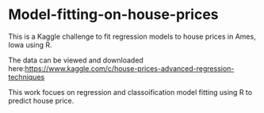 # Model-fitting-on-house-prices
This is a Kaggle challenge to fit regression models to house prices in Ames, Iowa using R. 

The data can be viewed and downloaded here:https://www.kaggle.com/c/house-prices-advanced-regression-techniques

This work focues on regression and classoification model fitting using R to predict house price.
